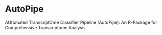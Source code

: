 # AutoPipe
AUtomated TranscriptOme Classifier Pipeline (AutoPipe): An R-Package for Comprehensive Transcriptome Analysis
